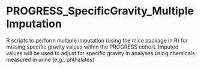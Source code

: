 # PROGRESS_SpecificGravity_MultipleImputation

R scripts to perform multiple imputation (using the mice package in R) for missing specific gravity values within the PROGRESS cohort. Imputed values will be used to adjust for specific gravity in analyses using chemicals measured in urine (e.g., phthalates)
